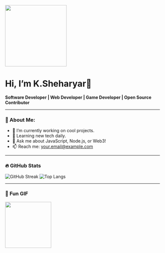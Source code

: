 <!--
**SheharyarRao/SheharyarRao** is a ✨ _special_ ✨ repository because its `README.md` (this file) appears on your GitHub profile.

Here are some ideas to get you started:

- 🔭 I’m currently working on ...
- 🌱 I’m currently learning ...
- 👯 I’m looking to collaborate on ...
- 🤔 I’m looking for help with ...
- 💬 Ask me about ...
- 📫 How to reach me: ...
- 😄 Pronouns: ...
- ⚡ Fun fact: ...
-->
<img src="" width="200"/>


# Hi, I’m K.Sheharyar👋

**Software Developer | Web Developer | Game Developer | Open Source Contributor**

---

### 🧠 About Me:
- 🔭 I’m currently working on cool projects.
- 🌱 Learning new tech daily.
- 💬 Ask me about JavaScript, Node.js, or Web3!
- 📫 Reach me: your.email@example.com

---

### 🔥 GitHub Stats

![GitHub Streak](https://github-readme-streak-stats.herokuapp.com/?user=yourusername&theme=dark)
![Top Langs](https://github-readme-stats.vercel.app/api/top-langs/?username=yourusername&layout=compact&theme=dark)

---

### 🧸 Fun GIF
<img src="https://media.giphy.com/media/hvRJCLFzcasrR4ia7z/giphy.gif" width="150"/>



